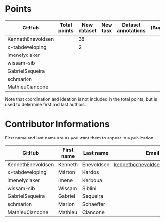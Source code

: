 # Points

| GitHub            | Total points | New dataset | New task | Dataset annotations | (Bug)fixes | Running Models | Review PR |  Paper Writing | Ideation | Coordination |
| ----------------- | ------------ | ----------- | -------- | ------------------- | ---------- | -------------- |  -------- | -------------- | -------- | ------------- |
| KennethEnevoldsen |              |   38        |          |                     |            |                |           |                |          |               |
| x-tabdeveloping   |              |    2        |          |                     |            |                |           |                |          |               |
| imenelydiaker     |              |             |          |                     |            |                |           |                |          |               |
| wissam-sib        |              |             |          |                     |            |                |           |                |          |               |
| GabrielSequeira   |              |             |          |                     |            |                |           |                |          |               |
| schmarion         |              |             |          |                     |            |                |           |                |          |               |
| MathieuCiancone   |              |             |          |                     |            |                |           |                |          |               |

Note that coordination and ideation is not included in the total points, but is used to determine first and last authors. 

# Contributor Informations

First name and last name are as you want them to appear in a publication.

| GitHub            | First name | Last name  | Email                        | User on openreview   |
| ----------------- | ---------- | ---------- | ---------------------------- | -------------------- |
| KennethEnevoldsen | Kenneth    | Enevoldsen | kennethcenevoldsen@gmail.com | ~Kenneth_Enevoldsen1 |
| x-tabdeveloping   | Márton     | Kardos     |                              | ~Márton_Kardos1      |
| imenelydiaker     | Imene      | Kerboua    |                              |                      |
| wissam-sib        | Wissam     | Siblini    |                              |                      |
| GabrielSequeira   | Gabriel    | Sequeira   |                              |                      |
| schmarion         | Marion     | Schaeffer  |                              |                      |
| MathieuCiancone   | Mathieu    | Ciancone   |                              |                      |

